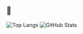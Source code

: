 ## 🚀
![Top Langs](https://github-readme-stats.vercel.app/api/top-langs/?username=nabilakiswanto&layout=compact&langs_count=8&theme=radical) ![GitHub Stats](https://github-readme-stats.vercel.app/api?username=nabilakiswanto&show_icons=true&theme=radical)
